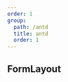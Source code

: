 ```yaml
---
order: 1
group:
  path: /antd
  title: antd
  order: 1
---
```


## FormLayout

<code src="./index.tsx"></code>
